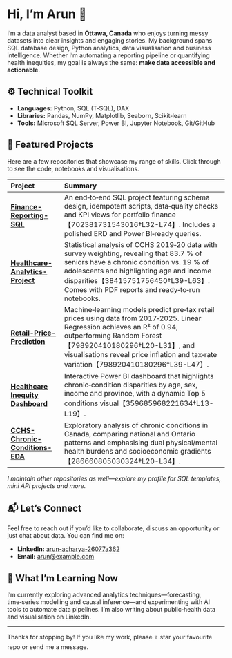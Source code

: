 # Hi, I’m Arun 👋

I’m a data analyst based in **Ottawa, Canada** who enjoys turning messy datasets into clear insights and engaging stories.  My background spans SQL database design, Python analytics, data visualisation and business intelligence.  Whether I’m automating a reporting pipeline or quantifying health inequities, my goal is always the same: **make data accessible and actionable**.

## ⚙️ Technical Toolkit

- **Languages:** Python, SQL (T‑SQL), DAX
- **Libraries:** Pandas, NumPy, Matplotlib, Seaborn, Scikit‑learn
- **Tools:** Microsoft SQL Server, Power BI, Jupyter Notebook, Git/GitHub

## 🚀 Featured Projects

Here are a few repositories that showcase my range of skills.  Click through to see the code, notebooks and visualisations.

| Project | Summary |
| :--- | :--- |
| **[Finance-Reporting-SQL](https://github.com/arun-data-analyst/Finance-Reporting-SQL)** | An end‑to‑end SQL project featuring schema design, idempotent scripts, data‑quality checks and KPI views for portfolio finance【702381731543016†L32-L74】.  Includes a polished ERD and Power BI‑ready queries. |
| **[Healthcare-Analytics-Project](https://github.com/arun-data-analyst/Healthcare-Analytics-Project)** | Statistical analysis of CCHS 2019‑20 data with survey weighting, revealing that 83.7 % of seniors have a chronic condition vs. 19 % of adolescents and highlighting age and income disparities【38415751756450†L39-L63】.  Comes with PDF reports and ready‑to‑run notebooks. |
| **[Retail-Price-Prediction](https://github.com/arun-data-analyst/Retail-Price-Prediction)** | Machine‑learning models predict pre‑tax retail prices using data from 2017‑2025.  Linear Regression achieves an R² of 0.94, outperforming Random Forest【798920410180296†L20-L31】, and visualisations reveal price inflation and tax‑rate variation【798920410180296†L39-L47】. |
| **[Healthcare Inequity Dashboard](https://github.com/arun-data-analyst/Healthcare-Inequity-Dashboard)** | Interactive Power BI dashboard that highlights chronic‑condition disparities by age, sex, income and province, with a dynamic Top 5 conditions visual【359685968221634†L13-L19】. |
| **[CCHS-Chronic-Conditions-EDA](https://github.com/arun-data-analyst/CCHS-Chronic-Conditions-EDA)** | Exploratory analysis of chronic conditions in Canada, comparing national and Ontario patterns and emphasising dual physical/mental health burdens and socioeconomic gradients【286660805030324†L20-L34】. |

*I maintain other repositories as well—explore my profile for SQL templates, mini API projects and more.*

## 📬 Let’s Connect

Feel free to reach out if you’d like to collaborate, discuss an opportunity or just chat about data.  You can find me on:

- **LinkedIn:** [arun-acharya-26077a362](https://www.linkedin.com/in/arun-acharya-26077a362)
- **Email:** arun@example.com

## 🦯 What I’m Learning Now

I’m currently exploring advanced analytics techniques—forecasting, time‑series modelling and causal inference—and experimenting with AI tools to automate data pipelines.  I’m also writing about public‑health data and visualisation on LinkedIn.

---

Thanks for stopping by!  If you like my work, please ⭐ star your favourite repo or send me a message.
